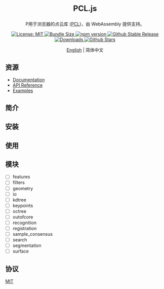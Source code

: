 <p align="center">
  <h3 align="center" style="font-size:24px" >PCL.js</h3>
  <p align="center">P用于浏览器的点云库 (<a href="https://github.com/PointCloudLibrary/pcl">PCL</a>)，由 WebAssembly 提供支持。</p>
</p>
<p align="center">
 <a href="https://github.com/FoalTS/foal/blob/master/LICENSE">
    <img src="https://img.shields.io/badge/License-MIT-blue.svg" alt="License: MIT">
  </a>
 <a href="https://packagephobia.com/result?p=pcl.js">
    <img src="https://packagephobia.com/badge?p=pcl.js" alt="Bundle Size">
  </a>
    <a href="https://badge.fury.io/js/pcl.js">
    <img src="https://badge.fury.io/js/pcl.js.svg" alt="npm version">
  </a>
  <a href="https://www.npmjs.com/package/pcl.js">
    <img src="https://img.shields.io/github/v/release/luoxuhai/pcl.js?label=latest" alt="Github Stable Release" />
  </a>
  <a href="https://www.npmtrends.com/pcl.js">
    <img src="https://img.shields.io/npm/dm/pcl.js" alt="Downloads" />
  </a>
  <a href="https://github.com/luoxuhai/pcl.js/stargazers">
    <img src="https://img.shields.io/github/stars/luoxuhai/pcl.js" alt="Github Stars" />
  </a>
</p>

<p align="center">
  <a href="./README.md">English</a> | 简体中文
</p>

## 资源

- [Documentation](https://pcljs.org/docs)
- [API Reference](https://pcljs.org/api)
- [Examples](https://pcljs.org/examples)

## 简介

## 安装

## 使用

## 模块

- [ ] features
- [ ] filters
- [ ] geometry
- [ ] io
- [ ] kdtree
- [ ] keypoints
- [ ] octree
- [ ] outofcore
- [ ] recognition
- [ ] registration
- [ ] sample_consensus
- [ ] search
- [ ] segmentation
- [ ] surface

## 协议

[MIT](https://github.com/luoxuhai/pcl.js/blob/master/LICENSE)
